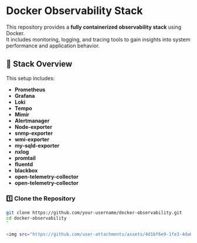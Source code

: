 # Docker Observability Stack

This repository provides a **fully containerized observability stack** using Docker.  
It includes monitoring, logging, and tracing tools to gain insights into system performance and application behavior.

## 🚀 Stack Overview

This setup includes:

- **Prometheus**
- **Grafana**
- **Loki**
- **Tempo**
- **Mimir**
- **Alertmanager**
- **Node-exporter**
- **snmp-exporter**
- **wmi-exporter**
- **my-sqld-exporter**
- **nxlog**
- **promtail**
- **fluentd**
- **blackbox**
- **open-telemetry-collector**
- **open-telemetry-collector**

### 1️⃣ Clone the Repository
```sh
git clone https://github.com/your-username/docker-observability.git
cd docker-observability
`

<img src="https://github.com/user-attachments/assets/4d1bf6e9-1fe3-4da6-ae00-24763f8348e5" width="600">
